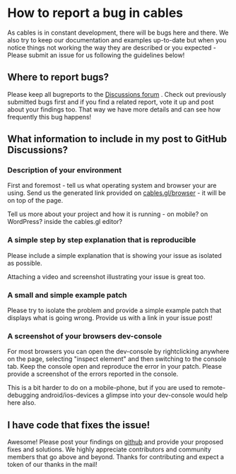# How to report a bug in cables

As cables is in constant development, there will be bugs here and there. We also try to keep our documentation and examples up-to-date but when you notice things not working the way they are described or you expected - Please submit an issue for us following the guidelines below!


## Where to report bugs?

Please keep all bugreports to the [Discussions forum](https://github.com/cables-gl/cables/issues) .
Check out previously submitted bugs first and if you find a related report, vote it up and post about your findings too. That way we have more details and can see how frequently this bug happens!

## What information to include in my post to GitHub Discussions?

### Description of your environment

First and foremost - tell us what operating system and browser your are using.
Send us the generated link provided on [cables.gl/browser](https://cables.gl/browser) - it will be on top of the page.

Tell us more about your project and how it is running - on mobile? on WordPress? inside the cables.gl editor?

### A simple step by step explanation that is reproducible

Please include a simple explanation that is showing your issue as isolated as possible.

Attaching a video and screenshot illustrating your issue is great too.

### A small and simple example patch

Please try to isolate the problem and provide a simple example patch that displays what
is going wrong. Provide us with a link in your issue post!

### A screenshot of your browsers dev-console

For most browsers you can open the dev-console by rightclicking anywhere on the page, selecting "inspect element"
and then switching to the console tab. Keep the console open and reproduce the error in your patch.  Please provide a screenshot of the errors reported in the console.

This is a bit harder to do on a mobile-phone, but if you are used to remote-debugging android/ios-devices
a glimpse into your dev-console would help here also.


## I have code that fixes the issue!

Awesome! Please post your findings on [github](https://github.com/cables-gl/cables/) and provide your proposed fixes and solutions. We highly appreciate contributors and community members that go above and beyond. Thanks for contributing and expect a token of our thanks in the mail!
